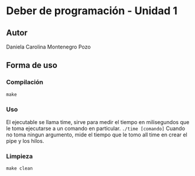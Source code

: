 # Deber de programación - Unidad 1

## Autor 
Daniela Carolina Montenegro Pozo
## Forma de uso
### Compilación
	make	
### Uso
El ejecutable se llama time, sirve para medir el tiempo en milisegundos que le toma ejecutarse a un comando en particular. 
`./time [comando]`
Cuando no toma ningun argumento, mide el tiempo que le tomo all time en crear el pipe y los hilos.
### Limpieza
	make clean
